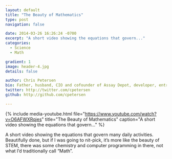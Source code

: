 ```yaml
---
layout: default
title: "The Beauty of Mathematics"
type: post
navigation: false

date: 2014-03-26 16:26:24 -0700
excerpt: "A short video showing the equations that govern..."
categories:
  - Science
  - Math

gradient: 1
image: header-4.jpg
details: false

author: Chris Petersen
bio: Father, husband, CIO and cofounder of Assay Depot, developer, entrepreneur and technologist.
twitter: http://twitter.com/cpetersen
github: http://github.com/cpetersen

---
```


{% include media-youtube.html file="https://www.youtube.com/watch?v=O6AFWXRqjes" title="The Beauty of Mathematics" caption="A short video showing the equations that govern..." %}

A short video showing the equations that govern many daily activities. Beautifully done, but if I was going to nit-pick, it’s more like the beauty of STEM, there was some chemistry and computer programming in there, not what I’d traditionally call “Math”.
